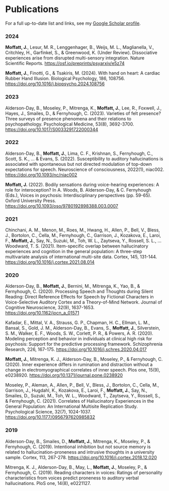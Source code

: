 # Publications

For a full up-to-date list and links, see my [Google Scholar profile](https://scholar.google.com/citations?user=ZMEvebsAAAAJ&hl=en).

### 2024

**Moffatt, J.**, Lesur, M. R., Lenggenhager, B., Weijs, M. L., Maglianella, V., Critchley, H., Garfinkel, S., & Greenwood, K. (Under Review). Dissociative experiences arise from disrupted multi-sensory integration. Nature Scientific Reports. https://osf.io/preprints/psyarxiv/e5z74

**Moffatt, J.**, Finotti, G., & Tsakiris, M. (2024). With hand on heart: A cardiac Rubber Hand Illusion. Biological Psychology, 186, 108756. https://doi.org/10.1016/j.biopsycho.2024.108756

### 2023 

Alderson-Day, B., Moseley, P., Mitrenga, K., **Moffatt, J.**, Lee, R., Foxwell, J., Hayes, J., Smailes, D., & Fernyhough, C. (2023). Varieties of felt presence? Three surveys of presence phenomena and their relations to psychopathology. Psychological Medicine, 53(8), 3692-3700. https://doi.org/10.1017/S0033291722000344

### 2022

Alderson-Day, B., **Moffatt, J.**, Lima, C. F., Krishnan, S., Fernyhough, C., Scott, S. K., ... & Evans, S. (2022). Susceptibility to auditory hallucinations is associated with spontaneous but not directed modulation of top-down expectations for speech. Neuroscience of consciousness, 2022(1), niac002. https://doi.org/10.1093/nc/niac002

**Moffatt, J.** (2022). Bodily sensations during voice-hearing experiences: A role for interoception? In A. Woods, B. Alderson-Day, & C. Fernyhough (Eds.), Voices in psychosis: Interdisciplinary perspectives (pp. 59-65). Oxford University Press. https://doi.org/10.1093/oso/9780192898388.003.0007

### 2021

Chinchani, A. M., Menon, M., Roes, M., Hwang, H., Allen, P., Bell, V., Bless, J., Bortolon, C., Cella, M., Fernyhough, C., Garrison, J., Kozakova, E., Laroi, F., **Moffatt, J.**, Say, N., Suzuki, M., Toh, W. L., Zaytseva, Y., Rossell, S. L., ... Woodward, T. S. (2021). Item-specific overlap between hallucinatory experiences and cognition in the general population: A three-step multivariate analysis of international multi-site data. Cortex, 145, 131-144. https://doi.org/10.1016/j.cortex.2021.08.014

### 2020

Alderson-Day, B., **Moffatt, J.**, Bernini, M., Mitrenga, K., Yao, B., & Fernyhough, C. (2020). Processing Speech and Thoughts during Silent Reading: Direct Reference Effects for Speech by Fictional Characters in Voice-Selective Auditory Cortex and a Theory-of-Mind Network. Journal of Cognitive Neuroscience, 32(9), 1637-1653. https://doi.org/10.1162/jocn_a_01571

Kafadar, E., Mittal, V. A., Strauss, G. P., Chapman, H. C., Ellman, L. M., Bansal, S., Gold, J. M., Alderson-Day, B., Evans, S., **Moffatt, J.**, Silverstein, S. M., Walker, E. F., Woods, S. W., Corlett, P. R., & Powers, A. R. (2020). Modeling perception and behavior in individuals at clinical high risk for psychosis: Support for the predictive processing framework. Schizophrenia Research, 226, 167-175. https://doi.org/10.1016/j.schres.2020.04.017

**Moffatt, J.**, Mitrenga, K. J., Alderson-Day, B., Moseley, P., & Fernyhough, C. (2020). Inner experience differs in rumination and distraction without a change in electromyographical correlates of inner speech. Plos one, 15(9), e0238920. https://doi.org/10.1371/journal.pone.0238920

Moseley, P., Aleman, A., Allen, P., Bell, V., Bless, J., Bortolon, C., Cella, M., Garrison, J., Hugdahl, K., Kozakova, E., Laroi, F., **Moffatt, J.**, Say, N., Smailes, D., Suzuki, M., Toh, W. L., Woodward, T., Zaytseva, Y., Rossell, S., & Fernyhough, C. (2021). Correlates of Hallucinatory Experiences in the General Population: An International Multisite Replication Study. Psychological Science, 32(7), 1024-1037. https://doi.org/10.1177/0956797620985832

### 2019

Alderson-Day, B., Smailes, D., **Moffatt, J.**, Mitrenga, K., Moseley, P., & Fernyhough, C. (2019). Intentional inhibition but not source memory is related to hallucination-proneness and intrusive thoughts in a university sample. Cortex, 113, 267-278. https://doi.org/10.1016/j.cortex.2018.12.020

Mitrenga, K. J., Alderson-Day, B., May, L., **Moffatt, J.**, Moseley, P., & Fernyhough, C. (2019). Reading characters in voices: Ratings of personality characteristics from voices predict proneness to auditory verbal hallucinations. PloS one, 14(8), e0221127.
